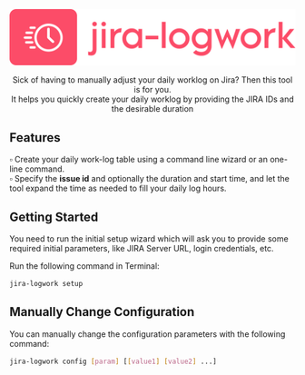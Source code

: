 <p align="center">
	<img width="600px" src="https://raw.githubusercontent.com/billp/jira-logwork/master/jira-logwork-logo.svg">
</p>
<p align="center">
Sick of having to manually adjust your daily worklog on Jira? Then this tool is for you. <br />
It helps you quickly create your daily worklog by providing the JIRA IDs and the desirable duration
</p>

## Features

▫️ Create your daily work-log table using a command line wizard or an one-line command. <br />
▫️ Specify the **issue id** and optionally the duration and start time, and let the tool expand the time as needed to fill your daily log hours.


 ## Getting Started
You need to run the initial setup wizard which will ask you to provide some required initial parameters, like JIRA Server URL, login credentials, etc.

Run the following command in Terminal:
```bash
jira-logwork setup
```

## Manually Change Configuration
You can manually change the configuration parameters with the following command:

```bash
jira-logwork config [param] [[value1] [value2] ...]
```
